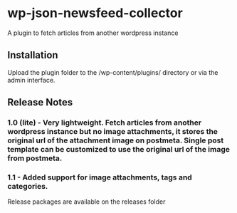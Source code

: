 # wp-json-newsfeed-collector
A plugin to fetch articles from another wordpress instance

## Installation
Upload the plugin folder to the /wp-content/plugins/ directory or via the admin interface.

## Release Notes
### 1.0 (lite) - Very lightweight. Fetch articles from another wordpress instance but no image attachments, it stores the original url of the attachment image on postmeta. Single post template can be customized to use the original url of the image from postmeta.
### 1.1 - Added support for image attachments, tags and categories.


Release packages are available on the releases folder
